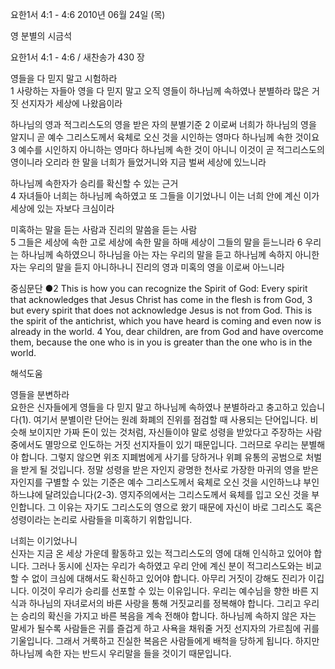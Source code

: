 요한1서 4:1 - 4:6 
2010년 06월 24일 (목)

영 분별의 시금석



요한1서 4:1 - 4:6 / 새찬송가 430 장


영들을 다 믿지 말고 시험하라  
1 사랑하는 자들아 영을 다 믿지 말고 오직 영들이 하나님께 속하였나 분별하라 많은 거짓 선지자가 세상에 나왔음이라 

하나님의 영과 적그리스도의 영을 받은 자의 분별기준 
2 이로써 너희가 하나님의 영을 알지니 곧 예수 그리스도께서 육체로 오신 것을 시인하는 영마다 하나님께 속한 것이요 3 예수를 시인하지 아니하는 영마다 하나님께 속한 것이 아니니 이것이 곧 적그리스도의 영이니라 오리라 한 말을 너희가 들었거니와 지금 벌써 세상에 있느니라  

하나님께 속한자가 승리를 확신할 수 있는 근거  
4 자녀들아 너희는 하나님께 속하였고 또 그들을 이기었나니 이는 너희 안에 계신 이가 세상에 있는 자보다 크심이라  

미혹하는 말을 듣는 사람과 진리의 말씀을 듣는 사람  
5 그들은 세상에 속한 고로 세상에 속한 말을 하매 세상이 그들의 말을 듣느니라 6 우리는 하나님께 속하였으니 하나님을 아는 자는 우리의 말을 듣고 하나님께 속하지 아니한 자는 우리의 말을 듣지 아니하나니 진리의 영과 미혹의 영을 이로써 아느니라  

중심문단 ●2 This is how you can recognize the Spirit of God: Every spirit that acknowledges that Jesus Christ has come in the flesh is from God, 3 but every spirit that does not acknowledge Jesus is not from God. This is the spirit of the antichrist, which you have heard is coming and even now is already in the world. 4 You, dear children, are from God and have overcome them, because the one who is in you is greater than the one who is in the world.

해석도움





영들을 분변하라  
요한은 신자들에게 영들을 다 믿지 말고 하나님께 속하였나 분별하라고 충고하고 있습니다(1). 여기서 분별이란 단어는 원례 화폐의 진위를 점검할 때 사용되는 단어입니다. 비슷해 보이지만 가짜 돈이 있는 것처럼, 자신들이야 말로 성령을 받았다고 주장하는 사람 중에서도 멸망으로 인도하는 거짓 선지자들이 있기 때문입니다. 그러므로 우리는 분별해야 합니다. 그렇지 않으면 위조 지폐범에게 사기를 당하거나 위폐 유통의 공범으로 처벌을 받게 될 것입니다. 정말 성령을 받은 자인지 광명한 천사로 가장한 마귀의 영을 받은 자인지를 구별할 수 있는 기준은 예수 그리스도께서 육체로 오신 것을 시인하느냐 부인하느냐에 달려있습니다(2-3). 영지주의에서는 그리스도께서 육체를 입고 오신 것을 부인합니다. 그 이유는 자기도 그리스도의 영으로 왔기 때문에 자신이 바로 그리스도 혹은 성령이라는 논리로 사람들을 미혹하기 위함입니다.      

너희는 이기었나니   
신자는 지금 온 세상 가운데 활동하고 있는 적그리스도의 영에 대해 인식하고 있어야 합니다. 그러나 동시에 신자는 우리가 속하였고 우리 안에 계신 분이 적그리스도와는 비교할 수 없이 크심에 대해서도 확신하고 있어야 합니다. 아무리 거짓이 강해도 진리가 이깁니다. 이것이 우리가 승리를 선포할 수 있는 이유입니다. 우리는 예수님을 향한 바른 지식과 하나님의 자녀로서의 바른 사랑을 통해 거짓교리를 정복해야 합니다. 그리고 우리는 승리의 확신을 가지고 바른 복음을 계속 전해야 합니다. 하나님께 속하지 않은 자는 말세가 될수록 사람들은 귀를 즐겁게 하고 사욕을 채워줄 거짓 선지자의 가르침에 귀를 기울입니다.  그래서 거룩하고 진실한 복음은 사람들에게 배척을 당하게 됩니다. 하지만 하나님께 속한 자는 반드시 우리말을 들을 것이기 때문입니다.